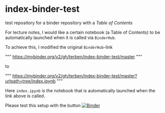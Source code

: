 # index-binder-test
test repository for a binder repository with a *Table of Contents*

For lecture notes, I would like a certain notebook (a Table of Contents) to be automatically launched when it is called via `BinderHub`.

To achieve this, I modified the original `BinderHub`-link

"""
https://mybinder.org/v2/gh/terben/index-binder-test/master
"""

to

"""
https://mybinder.org/v2/gh/terben/index-binder-test/master?urlpath=tree/index.ipynb
"""

Here `index.ipynb` is the notebook that is automatically launched when the link above is called.

Please test this setup with the button [![Binder](https://mybinder.org/badge_logo.svg)](https://mybinder.org/v2/gh/terben/index-binder-test/master?urlpath=tree/index.ipynb)

